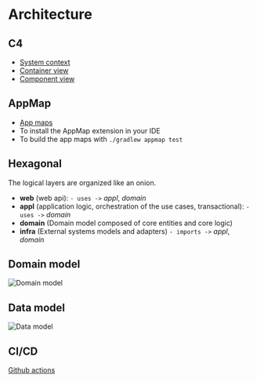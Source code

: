 # Architecture

## C4
- [System context](https://www.structurizr.com/share/38199/diagrams#blueprint-context)
- [Container view](https://www.structurizr.com/share/38199/diagrams#blueprint-containers)
- [Component view](https://www.structurizr.com/share/38199/diagrams#blueprint-api-components)

## AppMap
- [App maps](../appmap/junit)
- To install the AppMap extension in your IDE
- To build the app maps with `./gradlew appmap test`

## Hexagonal
The logical layers are organized like an onion.

- **web** (web api): `- uses ->` _appl_, _domain_
- **appl** (application logic, orchestration of the use cases, transactional): `- uses ->` _domain_
- **domain** (Domain model composed of core entities and core logic)
- **infra** (External systems models and adapters) `- imports ->` _appl_, _domain_

## Domain model
![Domain model](../uml/domain.svg)

## Data model
![Data model](../uml/data.svg)

## CI/CD
[Github actions](https://github.com/vondacho/arch-blueprint-java/actions)